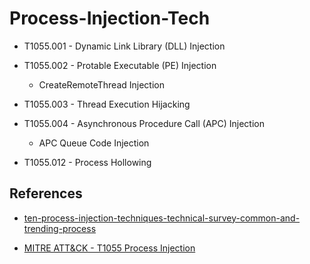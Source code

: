 # Process-Injection-Tech

* T1055.001 - Dynamic Link Library (DLL) Injection

* T1055.002 - Protable Executable (PE) Injection
    * CreateRemoteThread Injection

* T1055.003	- Thread Execution Hijacking

* T1055.004	- Asynchronous Procedure Call (APC) Injection
    * APC Queue Code Injection

* T1055.012	- Process Hollowing

## References

- [ten-process-injection-techniques-technical-survey-common-and-trending-process](https://web.archive.org/web/20170719052516/https://www.endgame.com/blog/technical-blog/ten-process-injection-techniques-technical-survey-common-and-trending-process)

- [MITRE ATT&CK - T1055 Process Injection](https://attack.mitre.org/techniques/T1055/)
